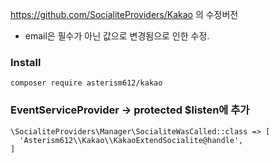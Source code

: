 https://github.com/SocialiteProviders/Kakao 의 수정버전

- email은 필수가 아닌 값으로 변경됨으로 인한 수정.

### Install
```composer require asterism612/kakao```


### EventServiceProvider -> protected $listen에 추가
```
\SocialiteProviders\Manager\SocialiteWasCalled::class => [
  'Asterism612\\Kakao\\KakaoExtendSocialite@handle',
] 
```
